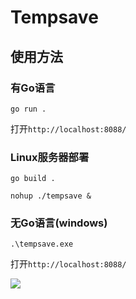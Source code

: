 # Tempsave

## 使用方法

### 有Go语言

```
go run .
```

打开`http://localhost:8088/`

### Linux服务器部署

```
go build .

nohup ./tempsave &
```

### 无Go语言(windows)

```
.\tempsave.exe
```

打开`http://localhost:8088/`

![](https://github.com/jacksalad/tempsave_v0/blob/main/src/assets/img/screenshot.png?raw=true)
